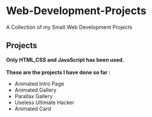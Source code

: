# Web-Development-Projects
A Collection of my Small Web Development Projects
<br>
## Projects
<b>Only HTML,CSS and JavaScript has been used.</b><br><br>
<b>These are the projects I have done so far :</b>
- Animated Intro Page
- Animated Gallery
- Parallax Gallery
- Useless Ultimate Hacker
- Animated Card
